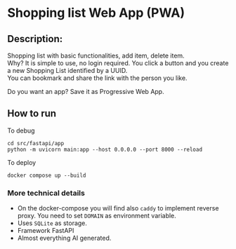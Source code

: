 # Shopping list Web App (PWA)

## Description:

Shopping list with basic functionalities, add item, delete item.  
Why? It is simple to use, no login required. You click a button and you create a new Shopping List identified by a UUID.  
You can bookmark and share the link with the person you like.

Do you want an app? Save it as Progressive Web App.

## How to run

To debug

```
cd src/fastapi/app
python -m uvicorn main:app --host 0.0.0.0 --port 8000 --reload
```

To deploy

```
docker compose up --build
```

### More technical details

- On the docker-compose you will find also `caddy` to implement reverse proxy.
You need to set `DOMAIN` as environment variable.
- Uses `SQLite` as storage.
- Framework FastAPI
- Almost everything AI generated.
